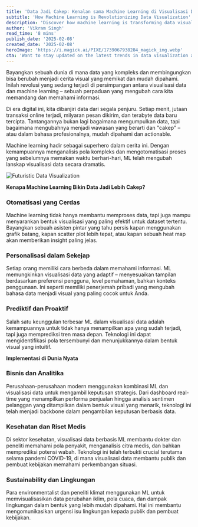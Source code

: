 ```yaml
---
title: 'Data Jadi Cakep: Kenalan sama Machine Learning di Visualisasi Data!'
subtitle: 'How Machine Learning is Revolutionizing Data Visualization'
description: 'Discover how machine learning is transforming data visualization, making complex information more accessible and actionable. From smart automation to personalized insights, learn how ML is revolutionizing the way we understand and communicate data.'
author: 'Vikram Singh'
read_time: '8 mins'
publish_date: '2025-02-08'
created_date: '2025-02-08'
heroImage: 'https://i.magick.ai/PIXE/1739067938284_magick_img.webp'
cta: 'Want to stay updated on the latest trends in data visualization and machine learning? Follow us on LinkedIn for more insights and join a community of data enthusiasts shaping the future of visual analytics.'
---
```


Bayangkan sebuah dunia di mana data yang kompleks dan membingungkan bisa berubah menjadi cerita visual yang memikat dan mudah dipahami. Inilah revolusi yang sedang terjadi di persimpangan antara visualisasi data dan machine learning – sebuah perpaduan yang mengubah cara kita memandang dan memahami informasi.

Di era digital ini, kita dibanjiri data dari segala penjuru. Setiap menit, jutaan transaksi online terjadi, milyaran pesan dikirim, dan terabyte data baru tercipta. Tantangannya bukan lagi bagaimana mengumpulkan data, tapi bagaimana mengubahnya menjadi wawasan yang berarti dan "cakep" – atau dalam bahasa profesionalnya, mudah dipahami dan actionable.

Machine learning hadir sebagai superhero dalam cerita ini. Dengan kemampuannya menganalisis pola kompleks dan mengotomatisasi proses yang sebelumnya memakan waktu berhari-hari, ML telah mengubah lanskap visualisasi data secara dramatis.

![Futuristic Data Visualization](https://i.magick.ai/PIXE/1739067938288_magick_img.webp)

**Kenapa Machine Learning Bikin Data Jadi Lebih Cakep?**

### Otomatisasi yang Cerdas
Machine learning tidak hanya membantu memproses data, tapi juga mampu menyarankan bentuk visualisasi yang paling efektif untuk dataset tertentu. Bayangkan sebuah asisten pintar yang tahu persis kapan menggunakan grafik batang, kapan scatter plot lebih tepat, atau kapan sebuah heat map akan memberikan insight paling jelas.

### Personalisasi dalam Sekejap
Setiap orang memiliki cara berbeda dalam memahami informasi. ML memungkinkan visualisasi data yang adaptif – menyesuaikan tampilan berdasarkan preferensi pengguna, level pemahaman, bahkan konteks penggunaan. Ini seperti memiliki penerjemah pribadi yang mengubah bahasa data menjadi visual yang paling cocok untuk Anda.

### Prediktif dan Proaktif
Salah satu keunggulan terbesar ML dalam visualisasi data adalah kemampuannya untuk tidak hanya menampilkan apa yang sudah terjadi, tapi juga memprediksi tren masa depan. Teknologi ini dapat mengidentifikasi pola tersembunyi dan menunjukkannya dalam bentuk visual yang intuitif.

**Implementasi di Dunia Nyata**

### Bisnis dan Analitika
Perusahaan-perusahaan modern menggunakan kombinasi ML dan visualisasi data untuk mengambil keputusan strategis. Dari dashboard real-time yang menampilkan performa penjualan hingga analisis sentimen pelanggan yang ditampilkan dalam bentuk visual yang menarik, teknologi ini telah menjadi backbone dalam pengambilan keputusan berbasis data.

### Kesehatan dan Riset Medis
Di sektor kesehatan, visualisasi data berbasis ML membantu dokter dan peneliti memahami pola penyakit, menganalisis citra medis, dan bahkan memprediksi potensi wabah. Teknologi ini telah terbukti crucial terutama selama pandemi COVID-19, di mana visualisasi data membantu publik dan pembuat kebijakan memahami perkembangan situasi.

### Sustainability dan Lingkungan
Para environmentalist dan peneliti klimat menggunakan ML untuk memvisualisasikan data perubahan iklim, pola cuaca, dan dampak lingkungan dalam bentuk yang lebih mudah dipahami. Hal ini membantu mengomunikasikan urgensi isu lingkungan kepada publik dan pembuat kebijakan.